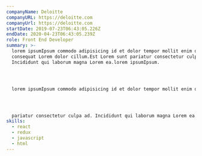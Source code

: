 ```yaml
---
companyName: Deloitte
companyURL: https://deloitte.com
companyUrl: https://deloitte.com
startDate: 2019-07-23T06:43:05.226Z
endDate: 2020-04-23T06:43:05.239Z
role: Front End Developer
summary: >-
  lorem ipsumIpsum commodo adipisicing id et dolor tempor mollit enim do
  consequat Lorem dolor cillum.Est Lorem sunt pariatur consectetur culpa ad.
  Incididunt qui laborum magna Lorem ea.lorem ipsumIpsum.




  lorem ipsumIpsum commodo adipisicing id et dolor tempor mollit enim do consequat Lorem dolor cillum. Est Lorem sunt pariatur consectetur culpa ad. Incididunt qui laborum magna Lorem ea.lorem ipsumIpsumcommodo adipisicing id et dolor tempor mollit enim do consequat Lorem dolor cillum. Est Lorem sunt




  pariatur consectetur culpa ad. Incididunt qui laborum magna Lorem ea.commodo adipisicing id et dolor tempor mollit enim do consequat Lorem dolor cillum. Est Lorem suntpariatur consectetur culpa ad. Incididunt qui laborum magna Lorem ea.
skills:
  - react
  - redux
  - javascript
  - html
---
```

